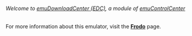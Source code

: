 ###### Welcome to [emuDownloadCenter (EDC)](https://github.com/PhoenixInteractiveNL/emuDownloadCenter/wiki/), a module of [emuControlCenter](https://github.com/PhoenixInteractiveNL/emuControlCenter/wiki/)

For more information about this emulator, visit the [**Frodo**](https://github.com/PhoenixInteractiveNL/emuDownloadCenter/wiki/Emulator-frodo#menu) page.
